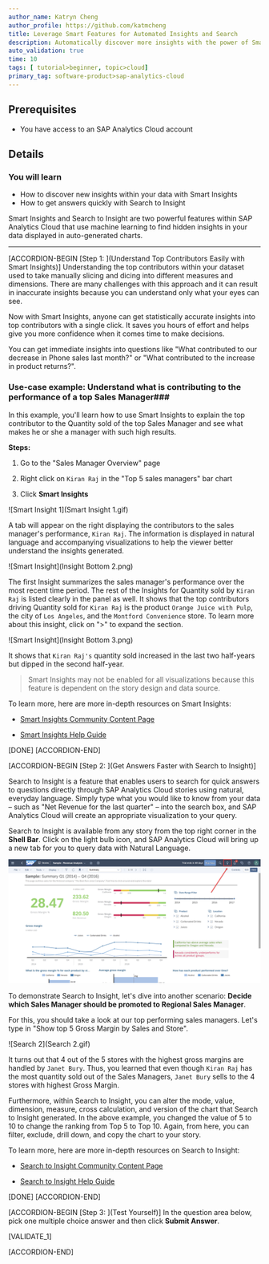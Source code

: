```yaml
---
author_name: Katryn Cheng
author_profile: https://github.com/katmcheng
title: Leverage Smart Features for Automated Insights and Search
description: Automatically discover more insights with the power of Smart Features available in SAP Analytics Cloud
auto_validation: true
time: 10
tags: [ tutorial>beginner, topic>cloud]
primary_tag: software-product>sap-analytics-cloud
---
```


## Prerequisites
- You have access to an SAP Analytics Cloud account

## Details
### You will learn
  - How to discover new insights within your data with Smart Insights
  - How to get answers quickly with Search to Insight

Smart Insights and Search to Insight are two powerful features within SAP Analytics Cloud that use machine learning to find hidden insights in your data displayed in auto-generated charts.

---

[ACCORDION-BEGIN [Step 1: ](Understand Top Contributors Easily with Smart Insights)]
Understanding the top contributors within your dataset used to take manually slicing and dicing into different measures and dimensions. There are many challenges with this approach and it can result in inaccurate insights because you can understand only what your eyes can see.

Now with Smart Insights, anyone can get statistically accurate insights into top contributors with a single click. It saves you hours of effort and helps give you more confidence when it comes time to make decisions.

You can get immediate insights into questions like "What contributed to our decrease in Phone sales last month?" or "What contributed to the increase in product returns?".  



### Use-case example: Understand what is contributing to the performance of a top Sales Manager###

In this example, you'll learn how to use Smart Insights to explain the top contributor to the Quantity sold of the top Sales Manager and see what makes he or she a manager with such high results.

**Steps:**

1. Go to the "Sales Manager Overview" page

2. Right click on `Kiran Raj` in the "Top 5 sales managers" bar chart

3. Click **Smart Insights**

![Smart Insight 1](Smart Insight 1.gif)

A tab will appear on the right displaying the contributors to the sales manager's performance, `Kiran Raj`. The information is displayed in natural language and accompanying visualizations to help the viewer better understand the insights generated.

![Smart Insight](Insight Bottom 2.png)

The first Insight summarizes the sales manager's performance over the most recent time period. The rest of the Insights for Quantity sold by `Kiran Raj` is listed clearly in the panel as well. It shows  that the top contributors driving Quantity sold for `Kiran Raj` is the product `Orange Juice with Pulp`, the city of `Los Angeles`, and the `Montford Convenience` store. To learn more about this insight, click on ">" to expand the section.

![Smart Insight](Insight Bottom 3.png)

It shows that `Kiran Raj's` quantity sold increased in the last two half-years but dipped in the second half-year.

> Smart Insights may not be enabled for all visualizations because this feature is dependent on the story design and data source.

To learn more, here are more in-depth resources on Smart Insights:

- [Smart Insights Community Content Page](https://community.sap.com/topics/cloud-analytics/augmented-analytics#smart-insights-smart-discovery)

- [Smart Insights Help Guide](https://help.sap.com/viewer/00f68c2e08b941f081002fd3691d86a7/release/en-US/c9eb30cc1e5b4c439cb871bf9612d2ac.html)

[DONE]
[ACCORDION-END]

[ACCORDION-BEGIN [Step 2: ](Get Answers Faster with Search to Insight)]

Search to Insight is a feature that enables users to search for quick answers to questions directly through SAP Analytics Cloud stories using natural, everyday language. Simply type what you would like to know from your data – such as "Net Revenue for the last quarter" – into the search box, and SAP Analytics Cloud will create an appropriate visualization to your query.

Search to Insight is available from any story from the top right corner in the **Shell Bar**. Click on the light bulb icon, and SAP Analytics Cloud will bring up a new tab for you to query data with Natural Language.

![Search](Search.png)

To demonstrate Search to Insight, let's dive into another scenario: **Decide which Sales Manager should be promoted to Regional Sales Manager**.

For this, you should take a look at our top performing sales managers. Let's type in "Show top 5 Gross Margin by Sales and Store".

![Search 2](Search 2.gif)

It turns out that 4 out of the 5 stores with the highest gross margins are handled by `Janet Bury`. Thus, you learned that even though `Kiran Raj` has the most quantity sold out of the Sales Managers, `Janet Bury` sells to the 4 stores with highest Gross Margin.

Furthermore, within Search to Insight, you can alter the mode, value, dimension, measure, cross calculation, and version of the chart that Search to Insight generated. In the above example, you changed the value of 5 to 10 to change the ranking from Top 5 to Top 10. Again, from here, you can filter, exclude, drill down, and copy the chart to your story.

To learn more, here are more in-depth resources on Search to Insight:

- [Search to Insight Community Content Page](https://community.sap.com/topics/cloud-analytics/augmented-analytics#search-to-insight)

- [Search to Insight Help Guide](https://help.sap.com/viewer/00f68c2e08b941f081002fd3691d86a7/release/en-US/e1b4914ffbc8438eb1aefccf70362d39.html)

[DONE]
[ACCORDION-END]


[ACCORDION-BEGIN [Step 3: ](Test Yourself)]
In the question area below, pick one multiple choice answer and then click **Submit Answer**.

[VALIDATE_1]

[ACCORDION-END]
